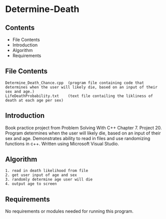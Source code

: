 # Determine-Death

Contents
---------------------
* File Contents
* Introduction
* Algorithm
* Requirements

## File Contents

	Determine_Death_Chance.cpp  (program file containing code that determines when the user will likely die, based on an input of their sex and age.)
	LifeDeathProbability.txt    (text file contailing the likliness of death at each age per sex)

## Introduction
Book practice project from Problem Solving With C++ Chapter 7. Project 20.
Program determines when the user will likely die, based on an input of their sex and age. Demonstrates ability to read in files and use randomizing functions in c++.
Written using Microsoft Visual Studio. 

## Algorithm

	1. read in death likelihood from file
	2. get user input of age and sex
	3. randomly determine age user will die
	4. output age to screen

## Requirements
No requirements or modules needed for running this program.
